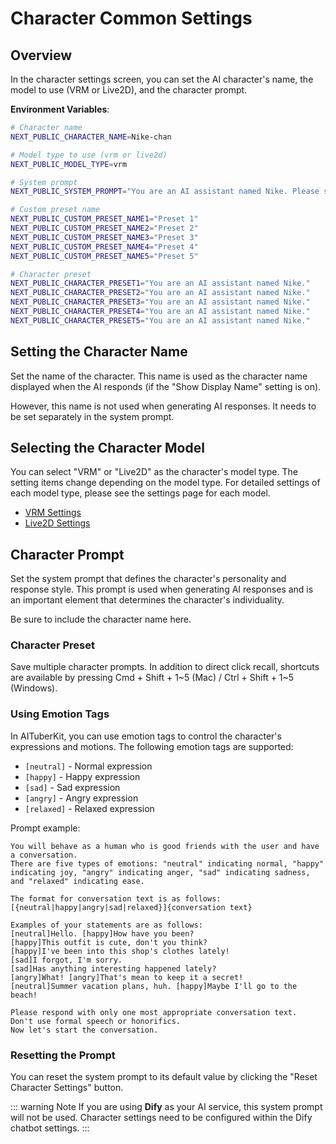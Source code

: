 # Character Common Settings

## Overview

In the character settings screen, you can set the AI character's name, the model to use (VRM or Live2D), and the character prompt.

**Environment Variables**:

```bash
# Character name
NEXT_PUBLIC_CHARACTER_NAME=Nike-chan

# Model type to use (vrm or live2d)
NEXT_PUBLIC_MODEL_TYPE=vrm

# System prompt
NEXT_PUBLIC_SYSTEM_PROMPT="You are an AI assistant named Nike. Please speak in a friendly and cheerful manner. Use the following emotion tags to change your expression and tone of voice as appropriate: [neutral] - normal expression, [happy] - happy expression, [sad] - sad expression, [angry] - angry expression, [relaxed] - relaxed expression"

# Custom preset name
NEXT_PUBLIC_CUSTOM_PRESET_NAME1="Preset 1"
NEXT_PUBLIC_CUSTOM_PRESET_NAME2="Preset 2"
NEXT_PUBLIC_CUSTOM_PRESET_NAME3="Preset 3"
NEXT_PUBLIC_CUSTOM_PRESET_NAME4="Preset 4"
NEXT_PUBLIC_CUSTOM_PRESET_NAME5="Preset 5"

# Character preset
NEXT_PUBLIC_CHARACTER_PRESET1="You are an AI assistant named Nike."
NEXT_PUBLIC_CHARACTER_PRESET2="You are an AI assistant named Nike."
NEXT_PUBLIC_CHARACTER_PRESET3="You are an AI assistant named Nike."
NEXT_PUBLIC_CHARACTER_PRESET4="You are an AI assistant named Nike."
NEXT_PUBLIC_CHARACTER_PRESET5="You are an AI assistant named Nike."
```

## Setting the Character Name

Set the name of the character. This name is used as the character name displayed when the AI responds (if the "Show Display Name" setting is on).

However, this name is not used when generating AI responses. It needs to be set separately in the system prompt.

## Selecting the Character Model

You can select "VRM" or "Live2D" as the character's model type. The setting items change depending on the model type. For detailed settings of each model type, please see the settings page for each model.

- [VRM Settings](./vrm.md)
- [Live2D Settings](./live2d.md)

## Character Prompt

Set the system prompt that defines the character's personality and response style. This prompt is used when generating AI responses and is an important element that determines the character's individuality.

Be sure to include the character name here.

### Character Preset

Save multiple character prompts. In addition to direct click recall, shortcuts are available by pressing Cmd + Shift + 1~5 (Mac) / Ctrl + Shift + 1~5 (Windows).

### Using Emotion Tags

In AITuberKit, you can use emotion tags to control the character's expressions and motions. The following emotion tags are supported:

- `[neutral]` - Normal expression
- `[happy]` - Happy expression
- `[sad]` - Sad expression
- `[angry]` - Angry expression
- `[relaxed]` - Relaxed expression

Prompt example:

```
You will behave as a human who is good friends with the user and have a conversation.
There are five types of emotions: "neutral" indicating normal, "happy" indicating joy, "angry" indicating anger, "sad" indicating sadness, and "relaxed" indicating ease.

The format for conversation text is as follows:
[{neutral|happy|angry|sad|relaxed}]{conversation text}

Examples of your statements are as follows:
[neutral]Hello. [happy]How have you been?
[happy]This outfit is cute, don't you think?
[happy]I've been into this shop's clothes lately!
[sad]I forgot, I'm sorry.
[sad]Has anything interesting happened lately?
[angry]What! [angry]That's mean to keep it a secret!
[neutral]Summer vacation plans, huh. [happy]Maybe I'll go to the beach!

Please respond with only one most appropriate conversation text.
Don't use formal speech or honorifics.
Now let's start the conversation.
```

### Resetting the Prompt

You can reset the system prompt to its default value by clicking the "Reset Character Settings" button.

::: warning Note
If you are using **Dify** as your AI service, this system prompt will not be used. Character settings need to be configured within the Dify chatbot settings.
:::
